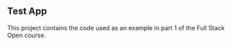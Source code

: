 ## Test App
This project contains the code used as an example in part 1 of the Full Stack Open course.
